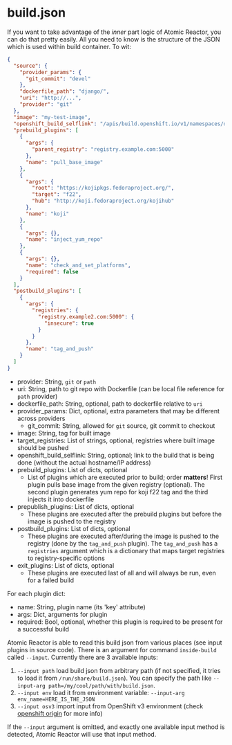 # build.json

If you want to take advantage of the *inner* part logic of Atomic Reactor, you
can do that pretty easily. All you need to know is the structure of the JSON
which is used within build container. To wit:

```json
{
  "source": {
    "provider_params": {
      "git_commit": "devel"
    },
    "dockerfile_path": "django/",
    "uri": "http://...",
    "provider": "git"
  },
  "image": "my-test-image",
  "openshift_build_selflink": "/apis/build.openshift.io/v1/namespaces/default/builds/build-20150826112654-1",
  "prebuild_plugins": [
    {
      "args": {
        "parent_registry": "registry.example.com:5000"
      },
      "name": "pull_base_image"
    },
    {
      "args": {
        "root": "https://kojipkgs.fedoraproject.org/",
        "target": "f22",
        "hub": "http://koji.fedoraproject.org/kojihub"
      },
      "name": "koji"
    },
    {
      "args": {},
      "name": "inject_yum_repo"
    },
    {
      "args": {},
      "name": "check_and_set_platforms",
      "required": false
    }
  ],
  "postbuild_plugins": [
    {
      "args": {
        "registries": {
          "registry.example2.com:5000": {
            "insecure": true
          }
        }
      },
      "name": "tag_and_push"
    }
  ]
}
```

- provider: String, `git` or `path`
- uri: String, path to git repo with Dockerfile (can be local file reference
  for `path` provider)
- dockerfile_path: String, optional, path to dockerfile relative to `uri`
- provider_params: Dict, optional, extra parameters that may be different
  across providers
  - git_commit: String, allowed for `git` source, git commit to checkout
- image: String, tag for built image
- target_registries: List of strings, optional, registries where built image
  should be pushed
- openshift_build_selflink: String, optional; link to the build that is being
  done (without the actual hostname/IP address)
- prebuild_plugins: List of dicts, optional
  - List of plugins which are executed prior to build; order **matters**! First
    plugin pulls base image from the given registry (optional). The second
    plugin generates yum repo for koji f22 tag and the third injects it into
    dockerfile
- prepublish_plugins: List of dicts, optional
  - These plugins are executed after the prebuild plugins but before the image
    is pushed to the registry
- postbuild_plugins: List of dicts, optional
  - These plugins are executed after/during the image is pushed to the registry
    (done by the `tag_and_push` plugin). The `tag_and_push` has a `registries`
    argument which is a dictionary that maps target registries to
    registry-specific options
- exit_plugins: List of dicts, optional
  - These plugins are executed last of all and will always be run, even for a
    failed build

For each plugin dict:

- name: String, plugin name (its 'key' attribute)
- args: Dict, arguments for plugin
- required: Bool, optional, whether this plugin is required to be present for a
  successful build

Atomic Reactor is able to read this build json from various places (see input
plugins in source code). There is an argument for command `inside-build` called
`--input`. Currently there are 3 available inputs:

1. `--input path` load build json from arbitrary path (if not specified, it
   tries to load it from `/run/share/build.json`). You can specify the path
   like `--input-arg path=/my/cool/path/with/build.json`.
1. `--input env` load it from environment variable:
     `--input-arg env_name=HERE_IS_THE_JSON`
1. `--input osv3` import input from OpenShift v3 environment (check
   [openshift origin][] for more info)

If the `--input` argument is omitted, and exactly one available input method is
detected, Atomic Reactor will use that input method.

[openshift origin]: https://github.com/openshift/origin

